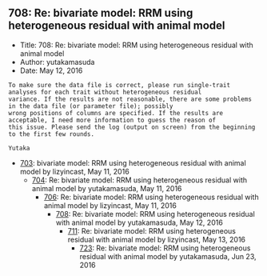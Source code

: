 ## 708: Re: bivariate model: RRM using heterogeneous residual with animal model

- Title: 708: Re: bivariate model: RRM using heterogeneous residual with animal model
- Author: yutakamasuda
- Date: May 12, 2016

```
To make sure the data file is correct, please run single-trait analyses for each trait without heterogeneous residual
variance. If the results are not reasonable, there are some problems in the data file (or parameter file); possibly
wrong positions of columns are specified. If the results are acceptable, I need more information to guess the reason of
this issue. Please send the log (output on screen) from the beginning to the first few rounds.

Yutaka
```

- [703](0703.md): bivariate model: RRM using heterogeneous residual with animal model by lizyincast, May 11, 2016
    - [704](0704.md): Re: bivariate model: RRM using heterogeneous residual with animal model by yutakamasuda, May 11, 2016
        - [706](0706.md): Re: bivariate model: RRM using heterogeneous residual with animal model by lizyincast, May 11, 2016
            - [708](0708.md): Re: bivariate model: RRM using heterogeneous residual with animal model by yutakamasuda, May 12, 2016
                - [711](0711.md): Re: bivariate model: RRM using heterogeneous residual with animal model by lizyincast, May 13, 2016
                    - [723](0723.md): Re: bivariate model: RRM using heterogeneous residual with animal model by yutakamasuda, Jun 23, 2016
